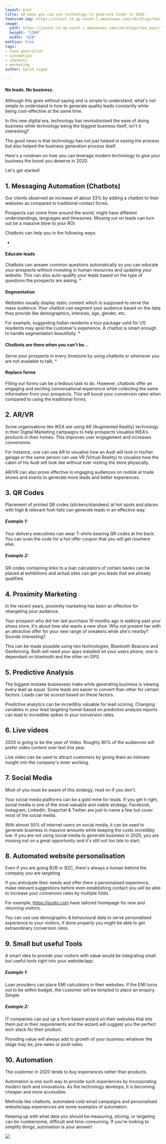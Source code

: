 ```yaml
---
layout: post
title: 10 ways you can use technology to generate leads in 2020
featured-img: https://zivost.s3.ap-south-1.amazonaws.com/cdn/blogs/ten_ways/lead+generation.jpg
image:
  path: https://zivost.s3.ap-south-1.amazonaws.com/cdn/blogs/ten_ways/lead+generation.jpg
  height: "1200"
  width: "628"
mathjax: true
tags:
- lead generation
- automation
- chatbots
- marketing
author: harsh_nigam

---
```

#### No leads. No business.

Although this goes without saying and is simple to understand, what's not simple to understand is how to generate quality leads constantly while being cost-effective at the same time.

In this new digital era, technology has revolutionised the ease of doing business while technology being the biggest business itself, isn't it interesting?

The good news is that technology has not just helped in easing the process but also helped the business generation process itself.

Here's a rundown on how you can leverage modern technology to give your business the boost you deserve in 2020.

Let's get started!

## 1. Messaging Automation (Chatbots)

Our clients observed an increase of about 33% by adding a chatbot to their websites as compared to traditional contact forms.

Prospects can come from around the world, might have different understandings, languages and timezones. Missing out on leads can turn out be a massive blow to your ROI.

Chatbots can help you in the following ways:

* 

  #### Educate leads

  Chatbots can answer common questions automatically so you can educate your prospects without investing in human resources and updating your website. This can also auto-qualify your leads based on the type of questions the prospects are asking.
* 

  #### Segmentation

  Websites usually display static content which is supposed to serve the mass audience. Your chatbot can segment your audience based on the data they provide like demographics, interests, age, gender, etc.

  For example, suggesting Indian residents a tour package valid for US residents may spoil the customer's experience. A chatbot is smart enough to handle segmentation beautifully.
* 

  #### Chatbots are there when you can't be…

  Serve your prospects in every timezone by using chatbots or whenever you are not available to talk.
* 

  #### Replace forms

  Filling our forms can be a tedious task to do. However, chatbots offer an engaging and exciting conversational experience while collecting the same information from your prospects. This will boost your conversion rates when compared to using the traditional forms.

## 2. AR/VR

Some organisations like IKEA are using AR (Augmented Reality) technology in their Digital Marketing campaigns to help prospects visualise IKEA's products in their homes. This improves user engagement and increases conversions.

For instance, one can use AR to visualise how an Audi will look in his/her garage or the same person can use VR (Virtual Reality) to visualise how the cabin of his Audi will look like without ever visiting the store physically.

AR/VR can also prove effective in engaging audiences on mobile at trade shows and events to generate more leads and better experiences.

## 3. QR Codes

Placement of printed QR codes (stickers/standees) at hot spots and places with high & relevant foot-falls can generate leads in an effective way.

##### Example 1:

Your delivery executives can wear T-shirts bearing QR codes at the back. You can scan the code for a hot offer coupon that you will get nowhere else.

##### Example 2:

QR codes containing links to a loan calculators of certain banks can be placed at exhibitions and actual sites can get you leads that are already qualified.

## 4. Proximity Marketing

In the recent years, proximity marketing has been an effective for retargeting your audience.

Your prospect who did her last purchase 10 months ago is walking past your shoes store, it's about time she wants a new shoe. Why not present her with an attractive offer for your new range of sneakers while she's nearby? Sounds interesting?

This can be made possible using two technologies, Bluetooth Beacons and Geofencing. Both will need your apps installed on your users phone, one is dependant on bluetooth and the other on GPS.

## 5. Predictive Analysis

The biggest mistake businesses make while generating business is viewing every lead as equal. Some leads are easier to convert than other for certain factors. Leads can be scored based on these factors.

Predictive analytics can be incredibly valuable for lead scoring. Changing variables in your lead targeting funnel based on predictive analysis reports can lead to incredible spikes in your conversion rates.

## 6. Live videos

2020 is going to be the year of Video. Roughly 80% of the audiences will prefer video content over text this year.

Live video can be used to attract customers by giving them an intimate insight into the company's inner working.

## 7. Social Media

Most of you must be aware of this strategy, read on if you don't.

Your social media platforms can be a gold mine for leads. If you get it right, social media is one of the most valuable and viable strategy. Facebook, Instagram, LinkedIn, Snapchat & Twitter are just to name a few but cover most of the social media.

With almost 55% of internet users on social media, it can be used to generate business in massive amounts while keeping the costs incredibly low. If you are not using social media to generate business in 2020, you are missing out on a great opportunity and it's still not too late to start.

## 8. Automated website personalisation

Even if you are going B2B or B2C, there's always a human behind the company you are targeting.

If you anticipate their needs and offer them a personalised experience, make relevant suggestions before even establishing contact you will be able to increase your conversion rates by multiple folds.

For example, https://gusto.com have tailored homepage for new and returning visitors.

You can use use demographic & behavioural data to serve personalised experience to your visitors, if done properly you might be able to get extraordinary conversion rates.

## 9. Small but useful Tools

A smart idea to provide your visitors with value would be integrating small but useful tools right into your website/app.

##### Example 1:

Loan providers can place EMI calculators in their websites. If the EMI turns out to be within budget, the customer will be tempted to place an enquiry. Simple.

##### Example 2:

IT companies can put up a form based wizard on their websites that lets them put in their requirements and the wizard will suggest you the perfect tech stack for their product.

Providing value will always add to growth of your business whatever the stage may be, pre-sales or post-sales.

## 10. Automation

The customer in 2020 tends to buy experiences rather than products.

Automation is one such way to provide such experiences by incorporating modern tech and innovations. As the technology develops, it is becoming cheaper and more accessible.

Methods like chatbots, automated cold-email campaigns and personalised website/app experiences are some examples of automation.

Keeping up with what data you should be measuring, storing, or targeting can be cumbersome, difficult and time-consuming. If you're looking to simplify things, automation is your answer!

![](https://zivost.s3.ap-south-1.amazonaws.com/cdn/blogs/ten_ways/lead+generation.jpg)